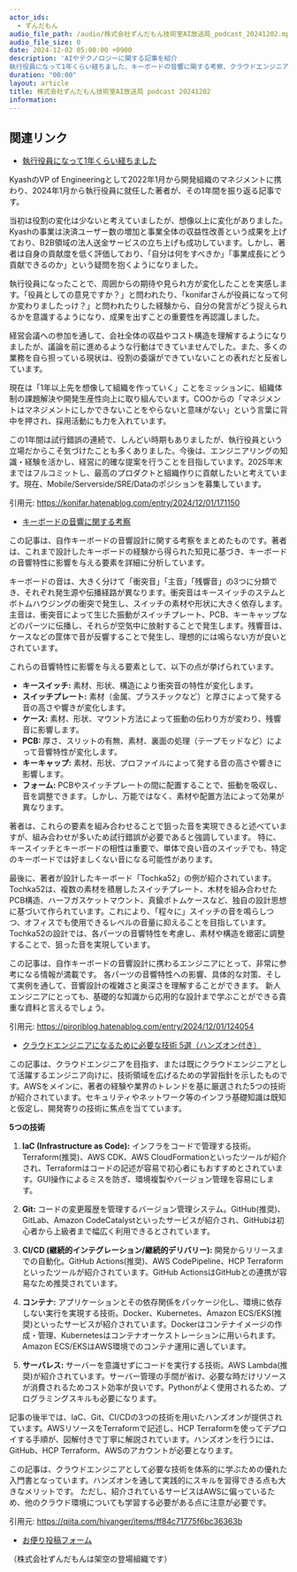 ```yaml
---
actor_ids:
  - ずんだもん
audio_file_path: /audio/株式会社ずんだもん技術室AI放送局_podcast_20241202.mp3
audio_file_size: 0
date: 2024-12-02 05:00:00 +0900
description: 'AIやテクノロジーに関する記事を紹介  
執行役員になって1年くらい経ちました、キーボードの音響に関する考察、クラウドエンジニアになるために必要な技術 5選（ハンズオン付き）'
duration: "00:00"
layout: article
title: 株式会社ずんだもん技術室AI放送局 podcast 20241202
information: 
---
```


## 関連リンク


- [執行役員になって1年くらい経ちました](https://konifar.hatenablog.com/entry/2024/12/01/171150)  



KyashのVP of Engineeringとして2022年1月から開発組織のマネジメントに携わり、2024年1月から執行役員に就任した著者が、その1年間を振り返る記事です。

当初は役割の変化は少ないと考えていましたが、想像以上に変化がありました。Kyashの事業は決済ユーザー数の増加と事業全体の収益性改善という成果を上げており、B2B領域の法人送金サービスの立ち上げも成功しています。しかし、著者は自身の貢献度を低く評価しており、「自分は何をすべきか」「事業成長にどう貢献できるのか」という疑問を抱くようになりました。

執行役員になったことで、周囲からの期待や見られ方が変化したことを実感します。「役員としての意見ですか？」と問われたり、「konifarさんが役員になって何か変わりましたっけ？」と問われたりした経験から、自分の発言がどう捉えられるかを意識するようになり、成果を出すことの重要性を再認識しました。

経営会議への参加を通して、会社全体の収益やコスト構造を理解するようになりましたが、議論を前に進めるような行動はできていませんでした。また、多くの業務を自ら担っている現状は、役割の委譲ができていないことの表れだと反省しています。

現在は「1年以上先を想像して組織を作っていく」ことをミッションに、組織体制の課題解決や開発生産性向上に取り組んでいます。COOからの「マネジメントはマネジメントにしかできないことをやらないと意味がない」という言葉に背中を押され、採用活動にも力を入れています。

この1年間は試行錯誤の連続で、しんどい時期もありましたが、執行役員という立場だからこそ気づけたことも多くありました。今後は、エンジニアリングの知識・経験を活かし、経営に的確な提案を行うことを目指しています。2025年末まではフルコミットし、最高のプロダクトと組織作りに貢献したいと考えています。現在、Mobile/Serverside/SRE/Dataのポジションを募集しています。


引用元: https://konifar.hatenablog.com/entry/2024/12/01/171150


- [キーボードの音響に関する考察](https://piroriblog.hatenablog.com/entry/2024/12/01/124054)  



この記事は、自作キーボードの音響設計に関する考察をまとめたものです。著者は、これまで設計したキーボードの経験から得られた知見に基づき、キーボードの音響特性に影響を与える要素を詳細に分析しています。

キーボードの音は、大きく分けて「衝突音」「主音」「残響音」の3つに分類でき、それぞれ発生源や伝播経路が異なります。衝突音はキースイッチのステムとボトムハウジングの衝突で発生し、スイッチの素材や形状に大きく依存します。主音は、衝突音によって生じた振動がスイッチプレート、PCB、キーキャップなどのパーツに伝播し、それらが空気中に放射することで発生します。残響音は、ケースなどの筐体で音が反響することで発生し、理想的には鳴らない方が良いとされています。

これらの音響特性に影響を与える要素として、以下の点が挙げられています。

* **キースイッチ:** 素材、形状、構造により衝突音の特性が変化します。
* **スイッチプレート:** 素材（金属、プラスチックなど）と厚さによって発する音の高さや響きが変化します。
* **ケース:** 素材、形状、マウント方法によって振動の伝わり方が変わり、残響音に影響します。
* **PCB:** 厚さ、スリットの有無、素材、裏面の処理（テープモッドなど）によって音響特性が変化します。
* **キーキャップ:** 素材、形状、プロファイルによって発する音の高さや響きに影響します。
* **フォーム:** PCBやスイッチプレートの間に配置することで、振動を吸収し、音を調整できます。しかし、万能ではなく、素材や配置方法によって効果が異なります。

著者は、これらの要素を組み合わせることで狙った音を実現できると述べていますが、組み合わせが多いため試行錯誤が必要であると強調しています。  特に、キースイッチとキーボードの相性は重要で、単体で良い音のスイッチでも、特定のキーボードでは好ましくない音になる可能性があります。

最後に、著者が設計したキーボード「Tochka52」の例が紹介されています。Tochka52は、複数の素材を積層したスイッチプレート、木材を組み合わせたPCB構造、ハーフガスケットマウント、真鍮ボトムケースなど、独自の設計思想に基づいて作られています。これにより、「程々に」スイッチの音を鳴らしつつ、オフィスでも使用できるレベルの音量に抑えることを目指しています。  Tochka52の設計では、各パーツの音響特性を考慮し、素材や構造を緻密に調整することで、狙った音を実現しています。

この記事は、自作キーボードの音響設計に携わるエンジニアにとって、非常に参考になる情報が満載です。  各パーツの音響特性への影響、具体的な対策、そして実例を通して、音響設計の複雑さと奥深さを理解することができます。 新人エンジニアにとっても、基礎的な知識から応用的な設計まで学ぶことができる貴重な資料と言えるでしょう。


引用元: https://piroriblog.hatenablog.com/entry/2024/12/01/124054


- [クラウドエンジニアになるために必要な技術 5選（ハンズオン付き）](https://qiita.com/hiyanger/items/ff84c71775f6bc36363b)  



この記事は、クラウドエンジニアを目指す、または既にクラウドエンジニアとして活躍するエンジニア向けに、技術領域を広げるための学習指針を示したものです。AWSをメインに、著者の経験や業界のトレンドを基に厳選された5つの技術が紹介されています。セキュリティやネットワーク等のインフラ基礎知識は既知と仮定し、開発寄りの技術に焦点を当てています。

**5つの技術**

1. **IaC (Infrastructure as Code):**  インフラをコードで管理する技術。Terraform(推奨)、AWS CDK、AWS CloudFormationといったツールが紹介され、Terraformはコードの記述が容易で初心者にもおすすめとされています。GUI操作によるミスを防ぎ、環境複製やバージョン管理を容易にします。

2. **Git:** コードの変更履歴を管理するバージョン管理システム。GitHub(推奨)、GitLab、Amazon CodeCatalystといったサービスが紹介され、GitHubは初心者から上級者まで幅広く利用できるとされています。

3. **CI/CD (継続的インテグレーション/継続的デリバリー):** 開発からリリースまでの自動化。GitHub Actions(推奨)、AWS CodePipeline、HCP Terraformといったツールが紹介されています。GitHub ActionsはGitHubとの連携が容易なため推奨されています。

4. **コンテナ:** アプリケーションとその依存関係をパッケージ化し、環境に依存しない実行を実現する技術。Docker、Kubernetes、Amazon ECS/EKS(推奨)といったサービスが紹介されています。Dockerはコンテナイメージの作成・管理、Kubernetesはコンテナオーケストレーションに用いられます。Amazon ECS/EKSはAWS環境でのコンテナ運用に適しています。

5. **サーバレス:** サーバーを意識せずにコードを実行する技術。AWS Lambda(推奨)が紹介されています。サーバー管理の手間が省け、必要な時だけリソースが消費されるためコスト効率が良いです。Pythonがよく使用されるため、プログラミングスキルも必要になります。


記事の後半では、IaC、Git、CI/CDの3つの技術を用いたハンズオンが提供されています。AWSリソースをTerraformで記述し、HCP Terraformを使ってデプロイする手順が、図解付きで丁寧に解説されています。ハンズオンを行うには、GitHub、HCP Terraform、AWSのアカウントが必要となります。


この記事は、クラウドエンジニアとして必要な技術を体系的に学ぶための優れた入門書となっています。ハンズオンを通して実践的にスキルを習得できる点も大きなメリットです。  ただし、紹介されているサービスはAWSに偏っているため、他のクラウド環境についても学習する必要がある点に注意が必要です。


引用元: https://qiita.com/hiyanger/items/ff84c71775f6bc36363b



- [お便り投稿フォーム](https://forms.gle/ffg4JTfqdiqK62qf9)

（株式会社ずんだもんは架空の登場組織です）
